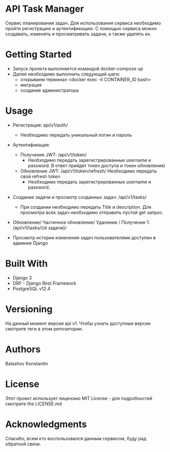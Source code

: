 # API Task Manager
Сервис планирования задач.
Для использования сервиса необходимо пройти регистрацию и аутентификацию.
С помощью сервиса можно создавать, изменять и просматривать задачи, а также удалять их.

# Getting Started
- Запуск проекта выполняется командой docker-compose up
- Далее необходимо выполнить следующий шаги:
    - открываем терминал <docker exec -it CONTAINER_ID bash>
    - миграция <python manage.py migrate>
    - создание администратора <python manage.py createsuperuser>
 
# Usage
- Регистрация: api/v1/auth/
    - Необходимо передать уникальный логин и пароль

- Аутентификация: 
    - Получение JWT: /api/v1/token/ 
        - Необходимо передать зарегистрированные username и password. В ответ прийдет токен доступа и токен обновления)
    - Обновление JWT: /api/v1/token/refresh/  Необходимо передать свой refresh token
        - Необходимо передать зарегистрированные username и password. 

- Создание задачи и просмотр созданных задач: /api/v1/tasks/
    - При создании необходимо передать Title и  description. Для просмотра всех задач необходимо отправить пустой get запрос.
    
- Обновление/ Частичное обновление/ Удаление / Получение 1: /api/v1/tasks/{id задачи}/


- Просмотр истории изменения задач пользователями доступен в админке Django


# Built With
- Django 3
- DRF - Django Rest Framework
- PostgreSQL v12.4

# Versioning
На данный момент версия api v1. Чтобы узнать доступные версии смотрите теги в этом репозитории.

# Authors
Balashov Konstantin

# License
Этот проект использует лицензию MIT License - для подробностей смотрите  the LICENSE.md 

# Acknowledgments
Спасибо, всем кто воспользовался данным сервисом, буду рад обратной связи.
